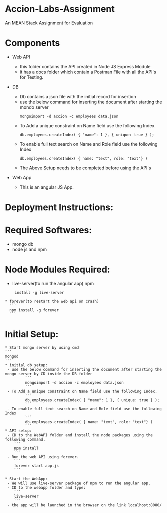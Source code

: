 # Accion-Labs-Assignment
An MEAN Stack Assignment for Evaluation

# Components

* Web API
  - this folder contains the API created in Node JS Express Module
  - it has a docs folder which contain a Postman File with all the API's for Testing.

* DB
  - Db contains a json file with the initial record for insertion
  - use the below command for inserting the document after starting the mondo server
    ``` 
    mongoimport -d accion -c employees data.json
    ```
  - To Add a unique constraint on Name field use the following Index.
    ```
    db.employees.createIndex( { "name": 1 }, { unique: true } );
    ```
  - To enable full text search on Name and Role field use the following Index
    ```
    db.employees.createIndex( { name: "text", role: "text"} )
    ```
  - The Above Setup needs to be completed before using the API's

* Web App
  - This is an angular JS App.
  
# Deployment Instructions:

   # Required Softwares:
   * mongo db
   * node js and npm
    
   # Node Modules Required:
   * live-server(to run the angular app) npm 
     ```
      install -g live-server
     ```
    * forever(to restart the web api on crash) 
      ```
      npm install -g forever
      ```
    
   # Initial Setup:
    * Start mongo server by using cmd
    ```
    mongod
    ```
    * initial db setup:
     - use the below command for inserting the document after starting the mongo server by CD inside the DB folder
             ``` 
             mongoimport -d accion -c employees data.json
             ```
     - To Add a unique constraint on Name field use the following Index.
             ```
             db.employees.createIndex( { "name": 1 }, { unique: true } );
             ```
     - To enable full text search on Name and Role field use the following Index
             ```
             db.employees.createIndex( { name: "text", role: "text"} )
             ```
    * API setup:
     - CD to the WebAPI folder and install the node packages using the following command.
        ```
        npm install
        ```
     - Run the web API using forever.
        ```
        forever start app.js
        ```
        
    * Start the WebApp:
     - We will use live-server package of npm to run the angular app.
     - CD to the webapp folder and type:
        ```
        live-server
        ```
     - the app will be launched in the browser on the link localhost:8080/
    
    
